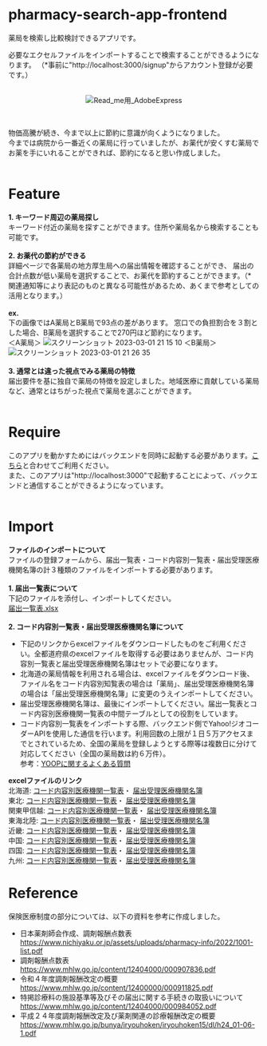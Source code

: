 # pharmacy-search-app-frontend

薬局を検索し比較検討できるアプリです。<br>

必要なエクセルファイルをインポートすることで検索することができるようになります。
（*事前に"http://localhost:3000/signup"からアカウント登録が必要です。）<br><br>
<div align="center">

  ![Read_me用_AdobeExpress](https://user-images.githubusercontent.com/102279858/222644426-2408183f-828e-413a-9892-c31f966448ed.gif)
</div><br>

物価高騰が続き、今まで以上に節約に意識が向くようになりました。<br>
今までは病院から一番近くの薬局に行っていましたが、お薬代が安くすむ薬局でお薬を手にいれることができれば、節約になると思い作成しました。<br><br>

# Feature
**1. キーワード周辺の薬局探し**<br>
キーワード付近の薬局を探すことができます。住所や薬局名から検索することも可能です。<br><br>
**2. お薬代の節約ができる**<br>
詳細ページで各薬局の地方厚生局への届出情報を確認することができ、
届出の合計点数が低い薬局を選択することで、お薬代を節約することができます。（* 関連通知等により表記のものと異なる可能性があるため、あくまで参考としての活用となります。）<br><br>
**ex.**<br>
下の画像ではA薬局とB薬局で93点の差があります。
窓口での負担割合を３割とした場合、B薬局を選択することで270円ほど節約になります。<br>
＜A薬局＞
![スクリーンショット 2023-03-01 21 15 10](https://user-images.githubusercontent.com/102279858/222136646-a5382c5c-2102-43e0-8a37-c696f55fdd58.png)
＜B薬局＞
![スクリーンショット 2023-03-01 21 26 35](https://user-images.githubusercontent.com/102279858/222139059-316c09e0-67ce-4622-893d-8dc5ae399f1d.png)<br><br>
**3. 通常とは違った視点でみる薬局の特徴**<br>
届出要件を基に独自で薬局の特徴を設定しました。地域医療に貢献している薬局など、通常とはちがった視点で薬局を選ぶことができます。<br><br>

# Require
このアプリを動かすためにはバックエンドを同時に起動する必要があります。[こちら](https://github.com/amegumi3/pharmacy-search-app-backend)と合わせてご利用ください。<br>
また、このアプリは"http://localhost:3000"で起動することによって、バックエンドと通信することができるようになっています。<br><br>

# Import
**ファイルのインポートについて**<br>
ファイルの登録フォームから、届出一覧表・コード内容別一覧表・届出受理医療機関名簿の計３種類のファイルをインポートする必要があります。<br><br>
**1. 届出一覧表について**<br>
  下記のファイルを添付し、インポートしてください。<br>
  [届出一覧表.xlsx](https://github.com/amegumi3/pharmacy-search-app-backend/files/10926474/default.xlsx)<br><br>
**2. コード内容別一覧表・届出受理医療機関名簿について**<br>
* 下記のリンクからexcelファイルをダウンロードしたものをご利用ください。全都道府県のexcelファイルを取得する必要はありませんが、コード内容別一覧表と届出受理医療機関名簿はセットで必要になります。<br>
* 北海道の薬局情報を利用される場合は、excelファイルをダウンロード後、ファイル名をコード内容別知覧表の場合は「薬局」、届出受理医療機関名簿の場合は「届出受理医療機関名簿」に変更のうえインポートしてください。<br>
* 届出受理医療機関名簿は、最後にインポートしてください。届出一覧表とコード内容別医療機関一覧表の中間テーブルとしての役割をしています。
* コード内容別一覧表をインポートする際、バックエンド側でYahoo!ジオコーダーAPIを使用した通信を行います。利用回数の上限が１日５万アクセスまでとされているため、全国の薬局を登録しようとする際等は複数日に分けて対応してください（全国の薬局数は約６万件）。<br>
参考：[YOOPに関するよくある質問](https://developer.yahoo.co.jp/webapi/map/faq.html)

**excelファイルのリンク**<br>
北海道:
[コード内容別医療機関一覧表](https://kouseikyoku.mhlw.go.jp/hokkaido/gyomu/gyomu/hoken_kikan/code_ichiran.html)・
[届出受理医療機関名簿](https://kouseikyoku.mhlw.go.jp/hokkaido/gyomu/gyomu/hoken_kikan/todokede_juri_ichiran.html)<br>
東北:
[コード内容別医療機関一覧表](https://kouseikyoku.mhlw.go.jp/tohoku/gyomu/gyomu/hoken_kikan/itiran.html)・
[届出受理医療機関名簿](https://kouseikyoku.mhlw.go.jp/tohoku/gyomu/gyomu/hoken_kikan/documents/201805koushin.html)<br>
関東甲信越:
[コード内容別医療機関一覧表](https://kouseikyoku.mhlw.go.jp/kantoshinetsu/chousa/shitei.html)・
[届出受理医療機関名簿](https://kouseikyoku.mhlw.go.jp/kantoshinetsu/chousa/kijyun.html)<br>
東海北陸:
[コード内容別医療機関一覧表](https://kouseikyoku.mhlw.go.jp/tokaihokuriku/newpage_00287.html)・
[届出受理医療機関名簿](https://kouseikyoku.mhlw.go.jp/tokaihokuriku/newpage_00349.html)<br>
近畿:
[コード内容別医療機関一覧表](https://kouseikyoku.mhlw.go.jp/kinki/tyousa/shinkishitei.html)・
[届出受理医療機関名簿](https://kouseikyoku.mhlw.go.jp/kinki/gyomu/gyomu/hoken_kikan/shitei_jokyo_00004.html)<br>
中国:
[コード内容別医療機関一覧表](https://kouseikyoku.mhlw.go.jp/chugokushikoku/chousaka/iryoukikanshitei.html)・
[届出受理医療機関名簿](https://kouseikyoku.mhlw.go.jp/chugokushikoku/chousaka/shisetsukijunjuri.html)<br>
四国:
[コード内容別医療機関一覧表](https://kouseikyoku.mhlw.go.jp/shikoku/gyomu/gyomu/hoken_kikan/shitei/index.html)・
[届出受理医療機関名簿](https://kouseikyoku.mhlw.go.jp/shikoku/gyomu/gyomu/hoken_kikan/shitei/index.html)<br>
九州:
[コード内容別医療機関一覧表](https://kouseikyoku.mhlw.go.jp/kyushu/gyomu/gyomu/hoken_kikan/index_00006.html)・
[届出受理医療機関名簿](https://kouseikyoku.mhlw.go.jp/kyushu/gyomu/gyomu/hoken_kikan/index_00007.html)


# Reference
保険医療制度の部分については、以下の資料を参考に作成しました。
* 日本薬剤師会作成、調剤報酬点数表
https://www.nichiyaku.or.jp/assets/uploads/pharmacy-info/2022/1001-list.pdf
* 調剤報酬点数表
https://www.mhlw.go.jp/content/12404000/000907836.pdf
* 令和４年度調剤報酬改定の概要
https://www.mhlw.go.jp/content/12400000/000911825.pdf
* 特掲診療料の施設基準等及びその届出に関する手続きの取扱いについて
https://www.mhlw.go.jp/content/12404000/000984052.pdf
* 平成２４年度調剤報酬改定及び薬剤関連の診療報酬改定の概要
https://www.mhlw.go.jp/bunya/iryouhoken/iryouhoken15/dl/h24_01-06-1.pdf